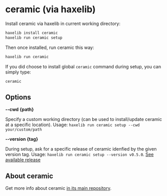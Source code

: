 # ceramic (via haxelib)

Install ceramic via haxelib in current working directory:

```bash
haxelib install ceramic
haxelib run ceramic setup
```

Then once installed, run ceramic this way:

```bash
haxelib run ceramic
```

If you did choose to install global `ceramic` command during setup, you can simply type:

```bash
ceramic
```

## Options

**--cwd {path}**

Specify a custom working directory (can be used to install/update ceramic at a specific location). Usage: `haxelib run ceramic setup --cwd your/custom/path`

**--version {tag}**

During setup, ask for a specific release of ceramic idenfied by the given version tag. Usage: `haxelib run ceramic setup --version v0.5.0`. [See available release](https://github.com/ceramic-engine/ceramic/releases/tag/v0.5.0a)

## About ceramic

Get more info about ceramic [in its main repository](https://github.com/ceramic-engine/ceramic).
